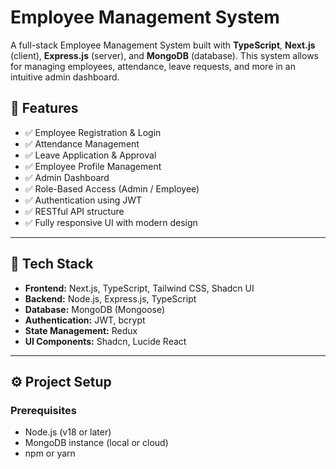 # Employee Management System

A full-stack Employee Management System built with **TypeScript**, **Next.js** (client), **Express.js** (server), and **MongoDB** (database). This system allows for managing employees, attendance, leave requests, and more in an intuitive admin dashboard.

## 🚀 Features

- ✅ Employee Registration & Login
- ✅ Attendance Management
- ✅ Leave Application & Approval
- ✅ Employee Profile Management
- ✅ Admin Dashboard
- ✅ Role-Based Access (Admin / Employee)
- ✅ Authentication using JWT
- ✅ RESTful API structure
- ✅ Fully responsive UI with modern design

---

## 📂 Tech Stack

- **Frontend:** Next.js, TypeScript, Tailwind CSS, Shadcn UI
- **Backend:** Node.js, Express.js, TypeScript
- **Database:** MongoDB (Mongoose)
- **Authentication:** JWT, bcrypt
- **State Management:** Redux
- **UI Components:** Shadcn, Lucide React

---

## ⚙️ Project Setup

### Prerequisites
- Node.js (v18 or later)
- MongoDB instance (local or cloud)
- npm or yarn

